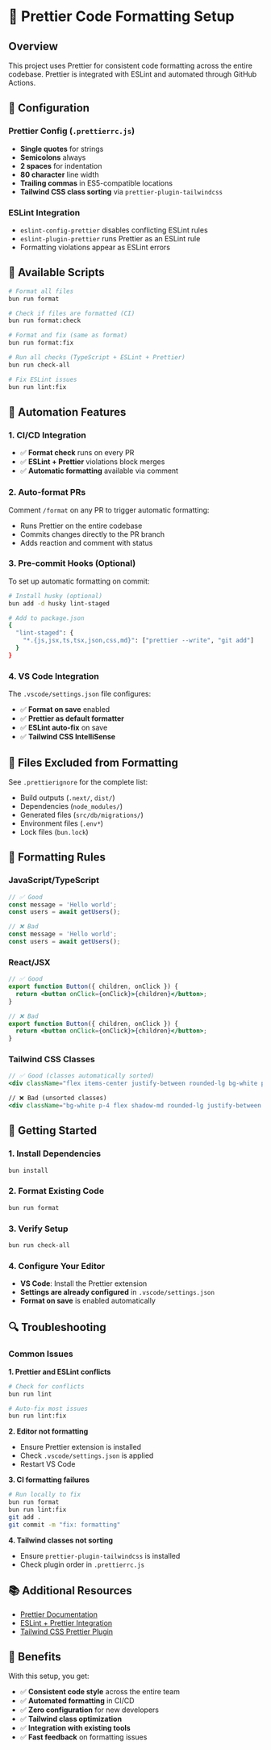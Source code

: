 # 🎨 Prettier Code Formatting Setup

## Overview

This project uses Prettier for consistent code formatting across the entire codebase. Prettier is
integrated with ESLint and automated through GitHub Actions.

## 🔧 Configuration

### Prettier Config (`.prettierrc.js`)

- **Single quotes** for strings
- **Semicolons** always
- **2 spaces** for indentation
- **80 character** line width
- **Trailing commas** in ES5-compatible locations
- **Tailwind CSS class sorting** via `prettier-plugin-tailwindcss`

### ESLint Integration

- `eslint-config-prettier` disables conflicting ESLint rules
- `eslint-plugin-prettier` runs Prettier as an ESLint rule
- Formatting violations appear as ESLint errors

## 📜 Available Scripts

```bash
# Format all files
bun run format

# Check if files are formatted (CI)
bun run format:check

# Format and fix (same as format)
bun run format:fix

# Run all checks (TypeScript + ESLint + Prettier)
bun run check-all

# Fix ESLint issues
bun run lint:fix
```

## 🤖 Automation Features

### 1. **CI/CD Integration**

- ✅ **Format check** runs on every PR
- ✅ **ESLint + Prettier** violations block merges
- ✅ **Automatic formatting** available via comment

### 2. **Auto-format PRs**

Comment `/format` on any PR to trigger automatic formatting:

- Runs Prettier on the entire codebase
- Commits changes directly to the PR branch
- Adds reaction and comment with status

### 3. **Pre-commit Hooks** (Optional)

To set up automatic formatting on commit:

```bash
# Install husky (optional)
bun add -d husky lint-staged

# Add to package.json
{
  "lint-staged": {
    "*.{js,jsx,ts,tsx,json,css,md}": ["prettier --write", "git add"]
  }
}
```

### 4. **VS Code Integration**

The `.vscode/settings.json` file configures:

- ✅ **Format on save** enabled
- ✅ **Prettier as default formatter**
- ✅ **ESLint auto-fix** on save
- ✅ **Tailwind CSS IntelliSense**

## 📁 Files Excluded from Formatting

See `.prettierignore` for the complete list:

- Build outputs (`.next/`, `dist/`)
- Dependencies (`node_modules/`)
- Generated files (`src/db/migrations/`)
- Environment files (`.env*`)
- Lock files (`bun.lock`)

## 🎯 Formatting Rules

### JavaScript/TypeScript

```js
// ✅ Good
const message = 'Hello world';
const users = await getUsers();

// ❌ Bad
const message = 'Hello world';
const users = await getUsers();
```

### React/JSX

```jsx
// ✅ Good
export function Button({ children, onClick }) {
  return <button onClick={onClick}>{children}</button>;
}

// ❌ Bad
export function Button({ children, onClick }) {
  return <button onClick={onClick}>{children}</button>;
}
```

### Tailwind CSS Classes

```jsx
// ✅ Good (classes automatically sorted)
<div className="flex items-center justify-between rounded-lg bg-white p-4 shadow-md">

// ❌ Bad (unsorted classes)
<div className="bg-white p-4 flex shadow-md rounded-lg justify-between items-center">
```

## 🚀 Getting Started

### 1. Install Dependencies

```bash
bun install
```

### 2. Format Existing Code

```bash
bun run format
```

### 3. Verify Setup

```bash
bun run check-all
```

### 4. Configure Your Editor

- **VS Code**: Install the Prettier extension
- **Settings are already configured** in `.vscode/settings.json`
- **Format on save** is enabled automatically

## 🔍 Troubleshooting

### Common Issues

**1. Prettier and ESLint conflicts**

```bash
# Check for conflicts
bun run lint

# Auto-fix most issues
bun run lint:fix
```

**2. Editor not formatting**

- Ensure Prettier extension is installed
- Check `.vscode/settings.json` is applied
- Restart VS Code

**3. CI formatting failures**

```bash
# Run locally to fix
bun run format
bun run lint:fix
git add .
git commit -m "fix: formatting"
```

**4. Tailwind classes not sorting**

- Ensure `prettier-plugin-tailwindcss` is installed
- Check plugin order in `.prettierrc.js`

## 📚 Additional Resources

- [Prettier Documentation](https://prettier.io/docs/)
- [ESLint + Prettier Integration](https://prettier.io/docs/en/integrating-with-linters.html)
- [Tailwind CSS Prettier Plugin](https://github.com/tailwindlabs/prettier-plugin-tailwindcss)

## 🎉 Benefits

With this setup, you get:

- ✅ **Consistent code style** across the entire team
- ✅ **Automated formatting** in CI/CD
- ✅ **Zero configuration** for new developers
- ✅ **Tailwind class optimization**
- ✅ **Integration with existing tools**
- ✅ **Fast feedback** on formatting issues
